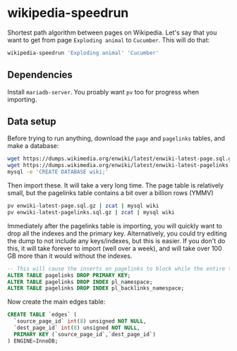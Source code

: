# wikipedia-speedrun

Shortest path algorithm between pages on Wikipedia. Let's say that you want to get from page `Exploding animal` to `Cucumber`. This will do that:

```sh
wikipedia-speedrun 'Exploding animal' 'Cucumber'
```

## Dependencies

Install `mariadb-server`. You proably want `pv` too for progress when importing.
## Data setup

Before trying to run anything, download the `page` and `pagelinks` tables, and make a database:

```bash
wget https://dumps.wikimedia.org/enwiki/latest/enwiki-latest-page.sql.gz
wget https://dumps.wikimedia.org/enwiki/latest/enwiki-latest-pagelinks.sql.gz
mysql -e 'CREATE DATABASE wiki;'
```

Then import these. It will take a very long time. The page table is relatively small, but the pagelinks table contains a bit over a billion rows (YMMV)

```sh
pv enwiki-latest-page.sql.gz | zcat | mysql wiki
pv enwiki-latest-pagelinks.sql.gz | zcat | mysql wiki
```

Immediately after the pagelinks table is importing, you will quickly want to drop all the indexes and the primary key. Alternatively, you could try editing the dump to not include any keys/indexes, but this is easier. If you don't do this, it will take forever to import (well over a week), and will take over 100 GB more than it would without the indexes.

```sql
-- This will cause the inserts on pagelinks to block while the entire table is copied, so don't wait long to start it!
ALTER TABLE pagelinks DROP PRIMARY KEY;
ALTER TABLE pagelinks DROP INDEX pl_namespace;
ALTER TABLE pagelinks DROP INDEX pl_backlinks_namespace;
```

Now create the main edges table:

```sql
CREATE TABLE `edges` (
  `source_page_id` int(8) unsigned NOT NULL,
  `dest_page_id` int(8) unsigned NOT NULL,
  PRIMARY KEY (`source_page_id`,`dest_page_id`)
) ENGINE=InnoDB;
```
